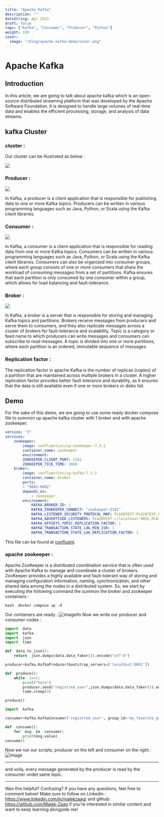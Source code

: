 ```yaml
---
title: "Apache Kafka"
description: ""
dateString: Apr 2023
draft: false
tags: ["Kafka", "Consumer", "Producer", "Python"]
weight: 199
cover:
  image: "/blog/apache-kafka-demo/cover.png"
---
```


# Apache Kafka

## Introduction

In this article, we are going to talk about apache kafka which is an open-source distributed streaming platform that was developed by the Apache Software Foundation. It is designed to handle large volumes of real-time data and enables the efficient processing, storage, and analysis of data streams.

## kafka Cluster

### cluster :

Our cluster can be illustrated as below :

![](https://i.imgur.com/slfiruR.png)

### Producer :

![](https://i.imgur.com/P4qdFP5.png)

In Kafka, a producer is a client application that is responsible for publishing data to one or more Kafka topics. Producers can be written in various programming languages such as Java, Python, or Scala using the Kafka client libraries.

### Consumer :

![](https://i.imgur.com/z7jkktc.png)

In Kafka, a consumer is a client application that is responsible for reading data from one or more Kafka topics. Consumers can be written in various programming languages such as Java, Python, or Scala using the Kafka client libraries.
Consumers can also be organized into consumer groups, where each group consists of one or more consumers that share the workload of consuming messages from a set of partitions. Kafka ensures that each partition is only consumed by one consumer within a group, which allows for load balancing and fault-tolerance.

### Broker :

![](https://i.imgur.com/XBRLF8m.png)

In Kafka, a broker is a server that is responsible for storing and managing Kafka topics and partitions. Brokers receive messages from producers and serve them to consumers, and they also replicate messages across a cluster of brokers for fault-tolerance and scalability.
Topic is a category or feed name to which producers can write messages and consumers can subscribe to read messages. A topic is divided into one or more partitions, where each partition is an ordered, immutable sequence of messages.

### Replication factor :

The replication factor in apache Kafka is the number of replicas (copies) of a partition that are maintained across multiple brokers in a cluster. A higher replication factor provides better fault tolerance and durability, as it ensures that the data is still available even if one or more brokers or disks fail.

## Demo

For the sake of this demo, we are going to use some ready docker compose file to summon up apache kafka cluster with 1 broker and with apache zookeeper.

```yaml
version: "3"
services:
	zookeeper:
		image: confluentinc/cp-zookeeper:7.3.2
		container_name: zookeeper
		environment:
		ZOOKEEPER_CLIENT_PORT: 2181
		ZOOKEEPER_TICK_TIME: 2000
	broker:
		image: confluentinc/cp-kafka:7.3.2
		container_name: broker
		ports:
		- "9092:9092"
		depends_on:
			- zookeeper
		environment:
			KAFKA_BROKER_ID: 1
			KAFKA_ZOOKEEPER_CONNECT: "zookeeper:2181"
			KAFKA_LISTENER_SECURITY_PROTOCOL_MAP: PLAINTEXT:PLAINTEXT,PLAINTEXT_INTERNAL:PLAINTEXT
			KAFKA_ADVERTISED_LISTENERS: PLAINTEXT://localhost:9092,PLAINTEXT_INTERNAL://broker:29092
			KAFKA_OFFSETS_TOPIC_REPLICATION_FACTOR: 1
			KAFKA_TRANSACTION_STATE_LOG_MIN_ISR: 1
			KAFKA_TRANSACTION_STATE_LOG_REPLICATION_FACTOR: 1

```

This file can be found at [confluent](https://developer.confluent.io/quickstart/kafka-docker/).

### apache zookeeper :

Apache ZooKeeper is a distributed coordination service that is often used with Apache Kafka to manage and coordinate a cluster of brokers. ZooKeeper provides a highly available and fault-tolerant way of storing and managing configuration information, naming, synchronization, and other shared data among the nodes in a distributed system.
So, we start by executing the following command the summon the broker and zookeeper containers :

`bash 
docker compose up -d
`

Our containers are ready :
![imageifo](https://i.imgur.com/54d9aLw.png)
Now we write our producer and consumer codes :

```python
import  data
import  kafka
import  json
import  time

def  data_to_json():
	return  json.dumps(data.data_faker()).encode("utf-8")

producer=kafka.KafkaProducer(bootstrap_servers=['localhost:9092'])

def  produce():
	while  1==1:
		print("here")
		producer.send("registred_user",json.dumps(data.data_faker()).encode())
		time.sleep(3)

produce()

```

```python
import  kafka

consumer=kafka.KafkaConsumer('registred_user', group_id='my_favorite_group',bootstrap_servers=["localhost:9092"])

def  consume():
	for  msg  in  consumer:
		print(msg.value)
consume()

```

Now we run our scripts, producer on the left and consumer on the right :
![image](https://i.imgur.com/9eb7cVw.png)

---

and voila, every message generated by the producer is read by the consumer undet same topic.

---

Was this helpful? Confusing? If you have any questions, feel free to comment below! Make sure to follow on Linkedin : https://www.linkedin.com/in/malekzaag/ and github: https://github.com/Malek-Zaag if you’re interested in similar content and want to keep learning alongside me!
